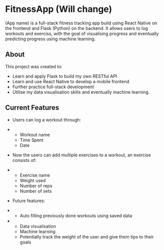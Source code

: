 # FitnessApp (Will change)

(App name) is a full-stack fitness tracking app build using React Native on the frontend and Flask (Python) 
on the backend. It allows users to log workouts and exerciss, with the goal of visualising progress and
eventually predicting progress using machine learning.

## About
This project was created to:
* Learn and apply Flask to build my own RESTful API
* Learn and use React Native to develop a mobile frontend
* Further practice full-stack development
* Utilise my data visualisation skills and eventually machine learning.

## Current Features

* Users can log a workout through:
*   - Workout name
    - Time Spent
    - Date
* Now the users can add multiple exercises to a workout, an exercise consists of:
*   - Exercise name
    - Weight used
    - Number of reps
    - Number of sets
 
* Future features:
*  - Auto filling previously done workouts using saved data
*  - Data visualisation
   - Machine learning
   - Potentially track the weight of the user and give them tips to their goals 
